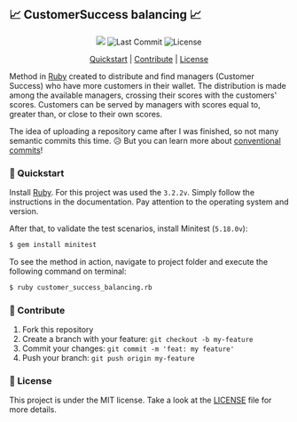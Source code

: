 ## :chart_with_upwards_trend: CustomerSuccess balancing :chart_with_upwards_trend:

<p align="center">
<img src='https://img.shields.io/github/languages/count/munyrasirio/ruby_customer_success_balancing?style=for-the-badge'>
<img src="https://img.shields.io/github/last-commit/munyrasirio/ruby_customer_success_balancing?style=for-the-badge" alt="Last Commit" />
<img src="https://img.shields.io/github/license/munyrasirio/ruby_customer_success_balancing?style=for-the-badge" alt="License" />
</p>

<p align="center"> 
  <a href="#quickstart">Quickstart</a> | <a href="#contribute">Contribute</a> | <a href="#license">License</a>
</p>

Method in [Ruby](https://www.ruby-lang.org/en/documentation/) created to distribute and find managers (Customer Success) who have more customers in their wallet.
The distribution is made among the available managers, crossing their scores with the customers' scores. Customers can be served by managers with scores equal to, greater than, or close to their own scores.

The idea of ​​uploading a repository came after I was finished, so not many semantic commits this time. :disappointed_relieved:
But you can learn more about [conventional commits](https://www.conventionalcommits.org/en/v1.0.0/#summary)!

### :rocket: Quickstart <span id='quickstart'></span>

Install [Ruby](https://www.ruby-lang.org/en/downloads/). For this project was used the `3.2.2v`.
Simply follow the instructions in the documentation. Pay attention to the operating system and version.

After that, to validate the test scenarios, install Minitest (`5.18.0v`):

```bash
$ gem install minitest
```

To see the method in action, navigate to project folder and execute the following command on terminal:

```bash
$ ruby customer_success_balancing.rb
```

### :hugs: Contribute <span id='contribute'></span>

1. Fork this repository
2. Create a branch with your feature: `git checkout -b my-feature`
3. Commit your changes: `git commit -m 'feat: my feature'`
4. Push your branch: `git push origin my-feature`

### :page_with_curl: License <span id='license'></span>

This project is under the MIT license. Take a look at the [LICENSE](https://github.com/munyrasirio/nestjs-ecommerce-api/blob/main/LICENSE) file for more details.
